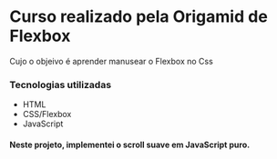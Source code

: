 # Curso realizado pela Origamid de Flexbox
Cujo o objeivo é aprender manusear o Flexbox no Css

### Tecnologias utilizadas
- HTML
- CSS/Flexbox
- JavaScript
#### Neste projeto, implementei o scroll suave em JavaScript puro.
